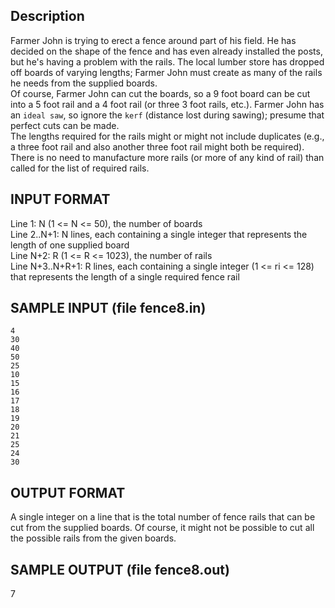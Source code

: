 ## Description  
Farmer John is trying to erect a fence around part of his field. He has decided on the shape of the fence and has even already installed the posts, but he's having a problem with the rails. The local lumber store has dropped off boards of varying lengths; Farmer John must create as many of the rails he needs from the supplied boards.  
Of course, Farmer John can cut the boards, so a 9 foot board can be cut into a 5 foot rail and a 4 foot rail (or three 3 foot rails, etc.). Farmer John has an `ideal saw`, so ignore the `kerf` (distance lost during sawing); presume that perfect cuts can be made.  
The lengths required for the rails might or might not include duplicates (e.g., a three foot rail and also another three foot rail might both be required). There is no need to manufacture more rails (or more of any kind of rail) than called for the list of required rails.  
## INPUT FORMAT  
Line 1:	N (1 <= N <= 50), the number of boards  
Line 2..N+1:	N lines, each containing a single integer that represents the length of one supplied board  
Line N+2:	R (1 <= R <= 1023), the number of rails  
Line N+3..N+R+1:	R lines, each containing a single integer (1 <= ri <= 128) that represents the length of a single required fence rail  
## SAMPLE INPUT (file fence8.in)  
```  
4  
30  
40  
50  
25  
10  
15  
16  
17  
18  
19  
20  
21  
25  
24  
30  
```  
## OUTPUT FORMAT  
A single integer on a line that is the total number of fence rails that can be cut from the supplied boards. Of course, it might not be possible to cut all the possible rails from the given boards.  
## SAMPLE OUTPUT (file fence8.out)  
7  